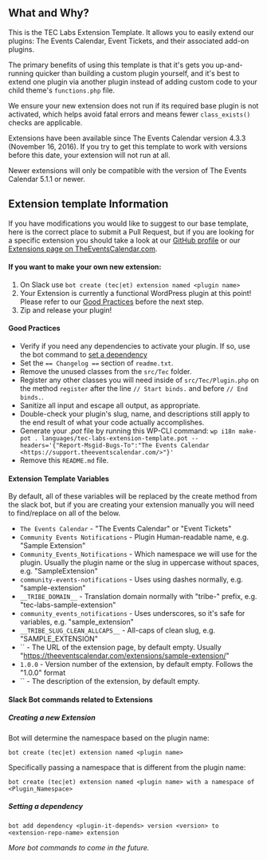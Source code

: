 ## What and Why?

This is the TEC Labs Extension Template. It allows you to easily extend our plugins: The Events Calendar, Event Tickets, and their associated add-on plugins.

The primary benefits of using this template is that it's gets you up-and-running quicker than building a custom plugin yourself, and it's best to extend one plugin via another plugin instead of adding custom code to your child theme's `functions.php` file.

We ensure your new extension does not run if its required base plugin is not activated, which helps avoid fatal errors and means fewer `class_exists()` checks are applicable.

Extensions have been available since The Events Calendar version 4.3.3 (November 16, 2016). If you try to get this template to work with versions before this date, your extension will not run at all.

Newer extensions will only be compatible with the version of The Events Calendar 5.1.1 or newer.

## Extension template Information

If you have modifications you would like to suggest to our base template, here is the correct place to submit a Pull Request, but if you are looking for a specific extension you should take a look at our [GitHub profile](https://github.com/mt-support) or our [Extensions page on TheEventsCalendar.com](https://theeventscalendar.com/extensions/).

#### If you want to make your own new extension:

1. On Slack use `bot create (tec|et) extension named <plugin name>`
1. Your Extension is currently a functional WordPress plugin at this point! Please refer to our [Good Practices](#good-practices) before the next step.
1. Zip and release your plugin!

#### Good Practices

* Verify if you need any dependencies to activate your plugin. If so, use the bot command to [set a dependency](#setting-a-dependency)
* Set the `== Changelog ==` section of `readme.txt`.
* Remove the unused classes from the `src/Tec` folder.
* Register any other classes you will need inside of `src/Tec/Plugin.php` on the method `register` after the line `// Start binds.` and before `// End binds.`.
* Sanitize all input and escape all output, as appropriate.
* Double-check your plugin's slug, name, and descriptions still apply to the end result of what your code actually accomplishes.
* Generate your *.pot* file by running this WP-CLI command: `wp i18n make-pot . languages/tec-labs-extension-template.pot --headers='{"Report-Msgid-Bugs-To":"The Events Calendar <https://support.theeventscalendar.com/>"}'`
* Remove this `README.md` file.

#### Extension Template Variables

By default, all of these variables will be replaced by the create method from the slack bot, but if you are creating your extension manually you will need to find/replace on all of the below.

* `The Events Calendar` - "The Events Calendar" or "Event Tickets"
* `Community Events Notifications` - Plugin Human-readable name, e.g. "Sample Extension"
* `Community_Events_Notifications` - Which namespace we will use for the plugin. Usually the plugin name or the slug in uppercase without spaces, e.g. "SampleExtension"
* `community-events-notifications` - Uses using dashes normally, e.g. "sample-extension"
* `__TRIBE_DOMAIN__` - Translation domain normally with "tribe-" prefix, e.g. "tec-labs-sample-extension"
* `community_events_notifications` - Uses underscores, so it's safe for variables, e.g. "sample_extension"
* `__TRIBE_SLUG_CLEAN_ALLCAPS__` - All-caps of clean slug, e.g. "SAMPLE_EXTENSION"
* `` - The URL of the extension page, by default empty. Usually "https://theeventscalendar.com/extensions/sample-extension/"
* `1.0.0` - Version number of the extension, by default empty. Follows the "1.0.0" format
* `` - The description of the extension, by default empty.

#### Slack Bot commands related to Extensions

##### Creating a new Extension

Bot will determine the namespace based on the plugin name:
```
bot create (tec|et) extension named <plugin name>
```

Specifically passing a namespace that is different from the plugin name:
```
bot create (tec|et) extension named <plugin name> with a namespace of <Plugin_Namespace>
```

##### Setting a dependency

```
bot add dependency <plugin-it-depends> version <version> to <extension-repo-name> extension
```

_More bot commands to come in the future._
